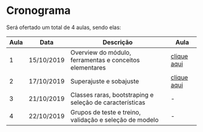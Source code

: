 # Cronograma
Será ofertado um total de 4 aulas, sendo elas:

| Aula | Data       | Descrição | Aula |
| ---- | ---------- | --------- | ---- |
| 1    | 15/10/2019 | Overview do módulo, ferramentas e conceitos elementares | [clique aqui](aula-01/) |
| 2    | 17/10/2019 | Superajuste e sobajuste | [clique aqui](aula-02/) |
| 3    | 21/10/2019 | Classes raras, bootstraping e seleção de características | - |
| 4    | 22/10/2019 | Grupos de teste e treino, validação e seleção de modelo | - |
